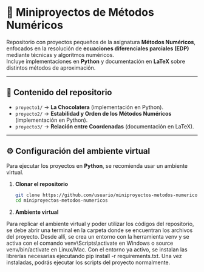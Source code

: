# 📘 Miniproyectos de Métodos Numéricos

Repositorio con proyectos pequeños de la asignatura **Métodos Numéricos**, enfocados en la resolución de **ecuaciones diferenciales parciales (EDP)** mediante técnicas y algoritmos numéricos.  
Incluye implementaciones en **Python** y documentación en **LaTeX** sobre distintos métodos de aproximación.

---

## 📂 Contenido del repositorio

- `proyecto1/` → **La Chocolatera** (implementación en Python).  
- `proyecto2/` → **Estabilidad y Orden de los Métodos Numéricos** (implementación en Python).  
- `proyecto3/` → **Relación entre Coordenadas** (documentación en LaTeX).  


---

## ⚙️ Configuración del ambiente virtual

Para ejecutar los proyectos en **Python**, se recomienda usar un ambiente virtual.

1. **Clonar el repositorio**
   ```bash
   git clone https://github.com/usuario/miniproyectos-metodos-numericos.git
   cd miniproyectos-metodos-numericos
2. **Ambiente virtual**

Para replicar el ambiente virtual y poder utilizar los códigos del repositorio, se debe abrir una terminal en la carpeta donde se encuentran los archivos del proyecto. Desde allí, se crea un entorno con la herramienta venv y se activa con el comando venv\Scripts\activate en Windows o source venv/bin/activate en Linux/Mac. Con el entorno ya activo, se instalan las librerías necesarias ejecutando pip install -r requirements.txt.
Una vez instaladas, podrás ejecutar los scripts del proyecto normalmente.
